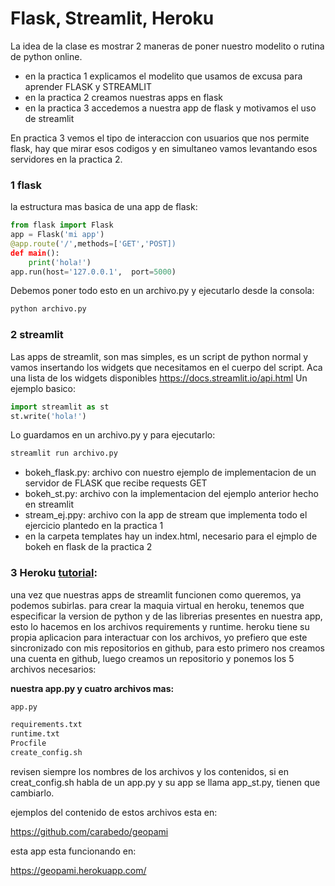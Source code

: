 # Flask, Streamlit, Heroku

La idea de la clase es mostrar 2 maneras de poner nuestro modelito o rutina de python online.

* en la practica 1 explicamos el modelito que usamos de excusa para aprender FLASK y STREAMLIT
* en la practica 2 creamos nuestras apps en flask 
* en la practica 3 accedemos a nuestra app de flask y motivamos el uso de streamlit

En practica 3 vemos el tipo de interaccion con usuarios que nos permite flask, hay que mirar esos codigos y en simultaneo vamos levantando esos servidores en la practica 2.

### 1 flask

la estructura mas basica de una app de flask:

```python
from flask import Flask
app = Flask('mi app')
@app.route('/',methods=['GET','POST])
def main():
    print('hola!')
app.run(host='127.0.0.1',  port=5000)
```
Debemos poner todo esto en un archivo.py y ejecutarlo desde la consola:

```bash
python archivo.py
``` 

### 2 streamlit
Las apps de streamlit, son mas simples, es un script de python normal y vamos insertando los widgets que necesitamos en el cuerpo del script. Aca una lista de los widgets disponibles https://docs.streamlit.io/api.html
Un ejemplo basico:

```python
import streamlit as st
st.write('hola!')
```
Lo guardamos en un archivo.py y para ejecutarlo:

```bash
streamlit run archivo.py
``` 


* bokeh_flask.py: archivo con nuestro ejemplo de implementacion de un servidor de FLASK que recibe requests GET
* bokeh_st.py: archivo con la implementacion del ejemplo anterior hecho en streamlit
* stream_ej.ppy: archivo con la app de stream que implementa todo el ejercicio plantedo en la practica 1
* en la carpeta templates hay un index.html, necesario para el ejmplo de bokeh en flask de la practica 2




### 3 Heroku [tutorial](https://github.com/carabedo/flask_streamlit/blob/master/Heroku.pdf): 

una vez que nuestras apps de streamlit funcionen como queremos, ya podemos subirlas. para crear la maquia virtual en heroku, tenemos que especificar la version de python y de las librerias presentes en nuestra app, esto lo hacemos en los archivos requirements y runtime. heroku tiene su propia aplicacion para interactuar con los archivos, yo prefiero que este sincronizado con mis repositorios en github, para esto primero nos creamos una cuenta en github, luego creamos un repositorio y ponemos los 5 archivos necesarios:

**nuestra app.py y cuatro archivos mas:**


```bash
app.py

requirements.txt
runtime.txt
Procfile
create_config.sh
``` 
revisen siempre los nombres de los archivos y los contenidos, si en creat_config.sh habla de un app.py y su app se llama app_st.py, tienen que cambiarlo.


ejemplos del contenido de estos archivos esta en:

https://github.com/carabedo/geopami

esta app esta funcionando en:

https://geopami.herokuapp.com/
